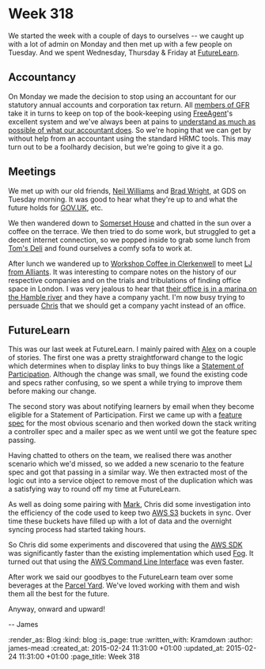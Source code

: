 Week 318
========

We started the week with a couple of days to ourselves -- we caught up with a lot of admin on Monday and then met up with a few people on Tuesday. And we spent Wednesday, Thursday & Friday at [FutureLearn][].

## Accountancy

On Monday we made the decision to stop using an accountant for our statutory annual accounts and corporation tax return. All [members of GFR][people] take it in turns to keep on top of the book-keeping using [FreeAgent][]'s excellent system and we've always been at pains to [understand as much as possible of what our accountant does][checking-our-annual-accounts]. So we're hoping that we can get by without help from an accountant using the standard HRMC tools. This may turn out to be a foolhardy decision, but we're going to give it a go.

## Meetings

We met up with our old friends, [Neil Williams][] and [Brad Wright][], at GDS on Tuesday morning. It was good to hear what they're up to and what the future holds for [GOV.UK][], etc.

We then wandered down to [Somerset House][] and chatted in the sun over a coffee on the terrace. We then tried to do some work, but struggled to get a decent internet connection, so we popped inside to grab some lunch from [Tom's Deli][] and found ourselves a comfy sofa to work at.

After lunch we wandered up to [Workshop Coffee in Clerkenwell][] to meet [LJ from Alliants][]. It was interesting to compare notes on the history of our respective companies and on the trials and tribulations of finding office space in London. I was very jealous to hear that [their office is in a marina on the Hamble river][alliants-office] and they have a company yacht. I'm now busy trying to persuade [Chris][] that we should get a company yacht instead of an office.

## FutureLearn

This was our last week at FutureLearn. I mainly paired with [Alex][] on a couple of stories. The first one was a pretty straightforward change to the logic which determines when to display links to buy things like a [Statement of Participation][]. Although the change was small, we found the existing code and specs rather confusing, so we spent a while trying to improve them before making our change.

The second story was about notifying learners by email when they become eligible for a Statement of Participation. First we came up with a [feature spec][] for the most obvious scenario and then worked down the stack writing a controller spec and a mailer spec as we went until we got the feature spec passing.

Having chatted to others on the team, we realised there was another scenario which we'd missed, so we added a new scenario to the feature spec and got that passing in a similar way. We then extracted most of the logic out into a service object to remove most of the duplication which was a satisfying way to round off my time at FutureLearn.

As well as doing some pairing with [Mark][], Chris did some investigation into the efficiency of the code used to keep two [AWS S3][] buckets in sync. Over time these buckets have filled up with a lot of data and the overnight syncing process had started taking hours.

So Chris did some experiments and discovered that using the [AWS SDK][] was significantly faster than the existing implementation which used [Fog][]. It turned out that using the [AWS Command Line Interface][] was even faster.

After work we said our goodbyes to the FutureLearn team over some beverages at the [Parcel Yard][]. We've loved working with them and wish them all the best for the future.

Anyway, onward and upward!

-- James

[FutureLearn]: https://www.futurelearn.com/
[FreeAgent]: http://www.freeagent.com/
[people]: /people
[checking-our-annual-accounts]: /checking-our-annual-accounts
[Neil Williams]: https://twitter.com/neillyneil
[Brad Wright]: https://twitter.com/bradwright/
[GOV.UK]: https://www.gov.uk/
[Somerset House]: http://www.somersethouse.org.uk/
[Tom's Deli]: http://www.somersethouse.org.uk/plan-your-visit/eating-and-drinking/toms-deli
[Workshop Coffee in Clerkenwell]: http://www.workshopcoffee.com/pages/clerkenwell-cafe
[LJ from Alliants]: http://www.alliants.com/team/lee-jon-ball/
[alliants-office]: http://www.alliants.com/blog/latest/2013/11/11/new-office
[Chris]: /chris-roos
[Alex]: https://github.com/alssndro
[Statement of Participation]: https://about.futurelearn.com/about/faq/?category=statements-of-participation
[feature spec]: http://www.rubydoc.info/gems/rspec-rails/#Feature_Specs
[Parcel Yard]: http://www.parcelyard.co.uk/
[Mark]: http://www.markjs.net/
[AWS S3]: http://aws.amazon.com/s3/
[AWS Command Line Interface]: http://aws.amazon.com/cli/
[AWS SDK]: http://aws.amazon.com/sdk-for-ruby/
[Fog]: http://fog.io/

:render_as: Blog
:kind: blog
:is_page: true
:written_with: Kramdown
:author: james-mead
:created_at: 2015-02-24 11:31:00 +01:00
:updated_at: 2015-02-24 11:31:00 +01:00
:page_title: Week 318
